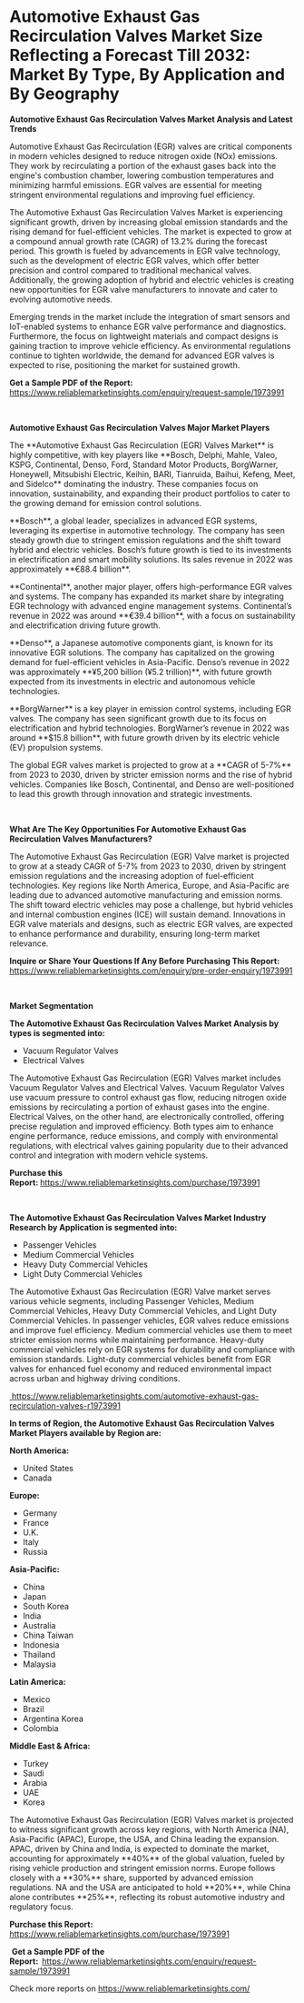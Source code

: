 <p><h1>Automotive Exhaust Gas Recirculation Valves Market Size Reflecting a Forecast Till 2032: Market By Type, By Application and By Geography</h1></p><p><strong>Automotive Exhaust Gas Recirculation Valves Market Analysis and Latest Trends</strong></p>
<p><p>Automotive Exhaust Gas Recirculation (EGR) valves are critical components in modern vehicles designed to reduce nitrogen oxide (NOx) emissions. They work by recirculating a portion of the exhaust gases back into the engine's combustion chamber, lowering combustion temperatures and minimizing harmful emissions. EGR valves are essential for meeting stringent environmental regulations and improving fuel efficiency.</p><p>The Automotive Exhaust Gas Recirculation Valves Market is experiencing significant growth, driven by increasing global emission standards and the rising demand for fuel-efficient vehicles. The market is expected to grow at a compound annual growth rate (CAGR) of 13.2% during the forecast period. This growth is fueled by advancements in EGR valve technology, such as the development of electric EGR valves, which offer better precision and control compared to traditional mechanical valves. Additionally, the growing adoption of hybrid and electric vehicles is creating new opportunities for EGR valve manufacturers to innovate and cater to evolving automotive needs.</p><p>Emerging trends in the market include the integration of smart sensors and IoT-enabled systems to enhance EGR valve performance and diagnostics. Furthermore, the focus on lightweight materials and compact designs is gaining traction to improve vehicle efficiency. As environmental regulations continue to tighten worldwide, the demand for advanced EGR valves is expected to rise, positioning the market for sustained growth.</p></p>
<p><strong>Get a Sample PDF of the Report:&nbsp;</strong> <a href="https://www.reliablemarketinsights.com/enquiry/request-sample/1973991?utm_campaign=2010&utm_medium=2&utm_source=Github&utm_content=ia&utm_term=24012025&utm_id=automotive-exhaust-gas-recirculation-valves">https://www.reliablemarketinsights.com/enquiry/request-sample/1973991</a></p>
<p>&nbsp;</p>
<p><strong>Automotive Exhaust Gas Recirculation Valves Major Market Players</strong></p>
<p><p>The **Automotive Exhaust Gas Recirculation (EGR) Valves Market** is highly competitive, with key players like **Bosch, Delphi, Mahle, Valeo, KSPG, Continental, Denso, Ford, Standard Motor Products, BorgWarner, Honeywell, Mitsubishi Electric, Keihin, BARI, Tianruida, Baihui, Kefeng, Meet, and Sidelco** dominating the industry. These companies focus on innovation, sustainability, and expanding their product portfolios to cater to the growing demand for emission control solutions.</p><p>**Bosch**, a global leader, specializes in advanced EGR systems, leveraging its expertise in automotive technology. The company has seen steady growth due to stringent emission regulations and the shift toward hybrid and electric vehicles. Bosch’s future growth is tied to its investments in electrification and smart mobility solutions. Its sales revenue in 2022 was approximately **€88.4 billion**.</p><p>**Continental**, another major player, offers high-performance EGR valves and systems. The company has expanded its market share by integrating EGR technology with advanced engine management systems. Continental’s revenue in 2022 was around **€39.4 billion**, with a focus on sustainability and electrification driving future growth.</p><p>**Denso**, a Japanese automotive components giant, is known for its innovative EGR solutions. The company has capitalized on the growing demand for fuel-efficient vehicles in Asia-Pacific. Denso’s revenue in 2022 was approximately **¥5,200 billion (¥5.2 trillion)**, with future growth expected from its investments in electric and autonomous vehicle technologies.</p><p>**BorgWarner** is a key player in emission control systems, including EGR valves. The company has seen significant growth due to its focus on electrification and hybrid technologies. BorgWarner’s revenue in 2022 was around **$15.8 billion**, with future growth driven by its electric vehicle (EV) propulsion systems.</p><p>The global EGR valves market is projected to grow at a **CAGR of 5-7%** from 2023 to 2030, driven by stricter emission norms and the rise of hybrid vehicles. Companies like Bosch, Continental, and Denso are well-positioned to lead this growth through innovation and strategic investments.</p></p>
<p>&nbsp;</p>
<p><strong>What Are The Key Opportunities For Automotive Exhaust Gas Recirculation Valves Manufacturers?</strong></p>
<p><p>The Automotive Exhaust Gas Recirculation (EGR) Valve market is projected to grow at a steady CAGR of 5-7% from 2023 to 2030, driven by stringent emission regulations and the increasing adoption of fuel-efficient technologies. Key regions like North America, Europe, and Asia-Pacific are leading due to advanced automotive manufacturing and emission norms. The shift toward electric vehicles may pose a challenge, but hybrid vehicles and internal combustion engines (ICE) will sustain demand. Innovations in EGR valve materials and designs, such as electric EGR valves, are expected to enhance performance and durability, ensuring long-term market relevance.</p></p>
<p><strong>Inquire or Share Your Questions If Any Before Purchasing This Report:</strong> <a href="https://www.reliablemarketinsights.com/enquiry/pre-order-enquiry/1973991?utm_campaign=2010&utm_medium=2&utm_source=Github&utm_content=ia&utm_term=24012025&utm_id=automotive-exhaust-gas-recirculation-valves">https://www.reliablemarketinsights.com/enquiry/pre-order-enquiry/1973991</a></p>
<p>&nbsp;</p>
<p><strong>Market Segmentation</strong></p>
<p><strong>The Automotive Exhaust Gas Recirculation Valves Market Analysis by types is segmented into:</strong></p>
<p><ul><li>Vacuum Regulator Valves</li><li>Electrical Valves</li></ul></p>
<p><p>The Automotive Exhaust Gas Recirculation (EGR) Valves market includes Vacuum Regulator Valves and Electrical Valves. Vacuum Regulator Valves use vacuum pressure to control exhaust gas flow, reducing nitrogen oxide emissions by recirculating a portion of exhaust gases into the engine. Electrical Valves, on the other hand, are electronically controlled, offering precise regulation and improved efficiency. Both types aim to enhance engine performance, reduce emissions, and comply with environmental regulations, with electrical valves gaining popularity due to their advanced control and integration with modern vehicle systems.</p></p>
<p><strong>Purchase this Report:&nbsp;</strong><a href="https://www.reliablemarketinsights.com/purchase/1973991?utm_campaign=2010&utm_medium=2&utm_source=Github&utm_content=ia&utm_term=24012025&utm_id=automotive-exhaust-gas-recirculation-valves">https://www.reliablemarketinsights.com/purchase/1973991</a></p>
<p>&nbsp;</p>
<p><strong>The Automotive Exhaust Gas Recirculation Valves Market Industry Research by Application is segmented into:</strong></p>
<p><ul><li>Passenger Vehicles</li><li>Medium Commercial Vehicles</li><li>Heavy Duty Commercial Vehicles</li><li>Light Duty Commercial Vehicles</li></ul></p>
<p><p>The Automotive Exhaust Gas Recirculation (EGR) Valve market serves various vehicle segments, including Passenger Vehicles, Medium Commercial Vehicles, Heavy Duty Commercial Vehicles, and Light Duty Commercial Vehicles. In passenger vehicles, EGR valves reduce emissions and improve fuel efficiency. Medium commercial vehicles use them to meet stricter emission norms while maintaining performance. Heavy-duty commercial vehicles rely on EGR systems for durability and compliance with emission standards. Light-duty commercial vehicles benefit from EGR valves for enhanced fuel economy and reduced environmental impact across urban and highway driving conditions.</p></p>
<p><a href="https://www.reliablemarketinsights.com/automotive-exhaust-gas-recirculation-valves-r1973991?utm_campaign=2010&utm_medium=2&utm_source=Github&utm_content=ia&utm_term=24012025&utm_id=automotive-exhaust-gas-recirculation-valves">&nbsp;https://www.reliablemarketinsights.com/automotive-exhaust-gas-recirculation-valves-r1973991</a></p>
<p><strong>In terms of Region, the Automotive Exhaust Gas Recirculation Valves Market Players available by Region are:</strong></p>
<p>
    <p> <strong> North America: </strong>
        <ul>
            <li>United States</li>
            <li>Canada</li>
        </ul>
        </p> 
    <p> <strong> Europe: </strong>
        <ul>
            <li>Germany</li>
            <li>France</li>
            <li>U.K.</li>
            <li>Italy</li>
            <li>Russia</li>
        </ul>
        </p> 
    <p> <strong> Asia-Pacific: </strong>
        <ul>
            <li>China</li>
            <li>Japan</li>
            <li>South Korea</li>
            <li>India</li>
            <li>Australia</li>
            <li>China Taiwan</li>
            <li>Indonesia</li>
            <li>Thailand</li>
            <li>Malaysia</li>
        </ul>
        </p> 
    <p> <strong> Latin America: </strong>
        <ul>
            <li>Mexico</li>
            <li>Brazil</li>
            <li>Argentina Korea</li>
            <li>Colombia</li>
        </ul>
        </p> 
    <p> <strong> Middle East & Africa: </strong>
        <ul>
            <li>Turkey</li>
            <li>Saudi</li>
            <li>Arabia</li>
            <li>UAE</li>
            <li>Korea</li>
        </ul>
    </p>
    </p>
<p><p>The Automotive Exhaust Gas Recirculation (EGR) Valves market is projected to witness significant growth across key regions, with North America (NA), Asia-Pacific (APAC), Europe, the USA, and China leading the expansion. APAC, driven by China and India, is expected to dominate the market, accounting for approximately **40%** of the global valuation, fueled by rising vehicle production and stringent emission norms. Europe follows closely with a **30%** share, supported by advanced emission regulations. NA and the USA are anticipated to hold **20%**, while China alone contributes **25%**, reflecting its robust automotive industry and regulatory focus.</p></p>
<p><strong>Purchase this Report: </strong><a href="https://www.reliablemarketinsights.com/purchase/1973991?utm_campaign=2010&utm_medium=2&utm_source=Github&utm_content=ia&utm_term=24012025&utm_id=automotive-exhaust-gas-recirculation-valves">https://www.reliablemarketinsights.com/purchase/1973991</a></p>
<p>&nbsp;<strong>Get a Sample PDF of the Report:&nbsp;&nbsp;</strong><a href="https://www.reliablemarketinsights.com/enquiry/request-sample/1973991?utm_campaign=2010&utm_medium=2&utm_source=Github&utm_content=ia&utm_term=24012025&utm_id=automotive-exhaust-gas-recirculation-valves">https://www.reliablemarketinsights.com/enquiry/request-sample/1973991</a></p>
<p><strong></strong></p>
<p>Check more reports on <a href="https://www.reliablemarketinsights.com/?utm_campaign=2010&utm_medium=2&utm_source=Github&utm_content=ia&utm_term=24012025&utm_id=automotive-exhaust-gas-recirculation-valves">https://www.reliablemarketinsights.com/</a></p>